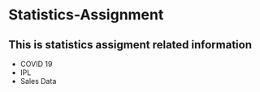 # Statistics-Assignment
## This is statistics assigment related information
* COVID 19 
* IPL 
* Sales Data 
